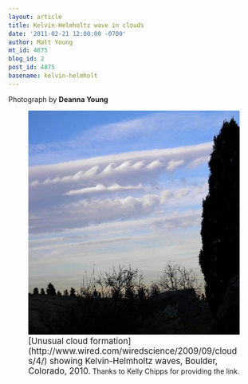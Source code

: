 ```yaml
---
layout: article
title: Kelvin-Helmholtz wave in clouds
date: '2011-02-21 12:00:00 -0700'
author: Matt Young
mt_id: 4875
blog_id: 2
post_id: 4875
basename: kelvin-helmholt
---
```

Photograph by **Deanna Young**

<figure>
<img src="/uploads/2011/PC020254_Clouds.jpg" alt="PC020254_Clouds.jpg" width="600" height="450" />
<figcaption markdown="span">
<big>[Unusual cloud formation](http://www.wired.com/wiredscience/2009/09/clouds/4/) showing Kelvin-Helmholtz waves, Boulder, Colorado, 2010.</big> Thanks to Kelly Chipps for providing the link.

</figcaption>
</figure>

